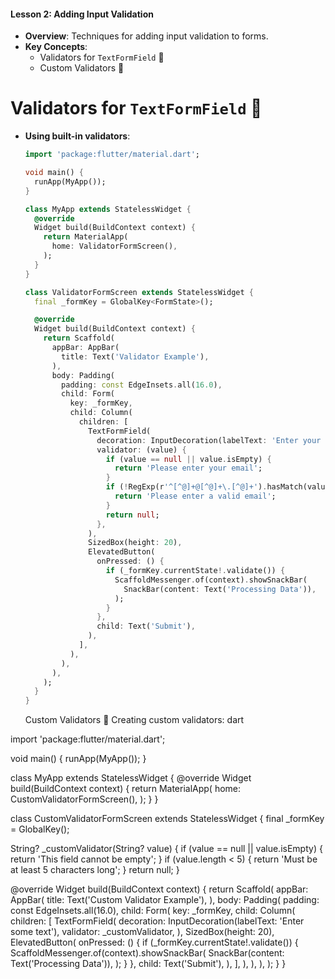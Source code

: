
#### Lesson 2: Adding Input Validation
- **Overview**: Techniques for adding input validation to forms.
- **Key Concepts**:
  - Validators for `TextFormField` 🚦
  - Custom Validators 🎨


# Validators for `TextFormField` 🚦
- **Using built-in validators**:
  ```dart
  import 'package:flutter/material.dart';

  void main() {
    runApp(MyApp());
  }

  class MyApp extends StatelessWidget {
    @override
    Widget build(BuildContext context) {
      return MaterialApp(
        home: ValidatorFormScreen(),
      );
    }
  }

  class ValidatorFormScreen extends StatelessWidget {
    final _formKey = GlobalKey<FormState>();

    @override
    Widget build(BuildContext context) {
      return Scaffold(
        appBar: AppBar(
          title: Text('Validator Example'),
        ),
        body: Padding(
          padding: const EdgeInsets.all(16.0),
          child: Form(
            key: _formKey,
            child: Column(
              children: [
                TextFormField(
                  decoration: InputDecoration(labelText: 'Enter your email'),
                  validator: (value) {
                    if (value == null || value.isEmpty) {
                      return 'Please enter your email';
                    }
                    if (!RegExp(r'^[^@]+@[^@]+\.[^@]+').hasMatch(value)) {
                      return 'Please enter a valid email';
                    }
                    return null;
                  },
                ),
                SizedBox(height: 20),
                ElevatedButton(
                  onPressed: () {
                    if (_formKey.currentState!.validate()) {
                      ScaffoldMessenger.of(context).showSnackBar(
                        SnackBar(content: Text('Processing Data')),
                      );
                    }
                  },
                  child: Text('Submit'),
                ),
              ],
            ),
          ),
        ),
      );
    }
  }
  ```
  Custom Validators 🎨
Creating custom validators:
dart

import 'package:flutter/material.dart';

void main() {
  runApp(MyApp());
}

class MyApp extends StatelessWidget {
  @override
  Widget build(BuildContext context) {
    return MaterialApp(
      home: CustomValidatorFormScreen(),
    );
  }
}

class CustomValidatorFormScreen extends StatelessWidget {
  final _formKey = GlobalKey<FormState>();

  String? _customValidator(String? value) {
    if (value == null || value.isEmpty) {
      return 'This field cannot be empty';
    }
    if (value.length < 5) {
      return 'Must be at least 5 characters long';
    }
    return null;
  }

  @override
  Widget build(BuildContext context) {
    return Scaffold(
      appBar: AppBar(
        title: Text('Custom Validator Example'),
      ),
      body: Padding(
        padding: const EdgeInsets.all(16.0),
        child: Form(
          key: _formKey,
          child: Column(
            children: [
              TextFormField(
                decoration: InputDecoration(labelText: 'Enter some text'),
                validator: _customValidator,
              ),
              SizedBox(height: 20),
              ElevatedButton(
                onPressed: () {
                  if (_formKey.currentState!.validate()) {
                    ScaffoldMessenger.of(context).showSnackBar(
                      SnackBar(content: Text('Processing Data')),
                    );
                  }
                },
                child: Text('Submit'),
              ),
            ],
          ),
        ),
      ),
    );
  }
}
```
